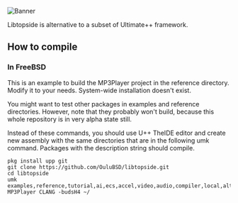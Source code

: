 ![Banner](https://raw.githubusercontent.com/OuluBSD/libtopside/main/doc/banner_210516.jpg)

Libtopside is alternative to a subset of Ultimate++ framework.


## How to compile

### In FreeBSD
This is an example to build the MP3Player project in the reference directory. Modify it to your needs. System-wide installation doesn't exist.

You might want to test other packages in examples and reference directories. However, note that they probably won't build, because this whole repository is in very alpha state still.

Instead of these commands, you should use U++ TheIDE editor and create new assembly with the same directories that are in the following umk command. Packages with the description string should compile.

```
pkg install upp git
git clone https://github.com/OuluBSD/libtopside.git
cd libtopside
umk examples,reference,tutorial,ai,ecs,accel,video,audio,compiler,local,alt,lib MP3Player CLANG -budsH4 ~/
```
